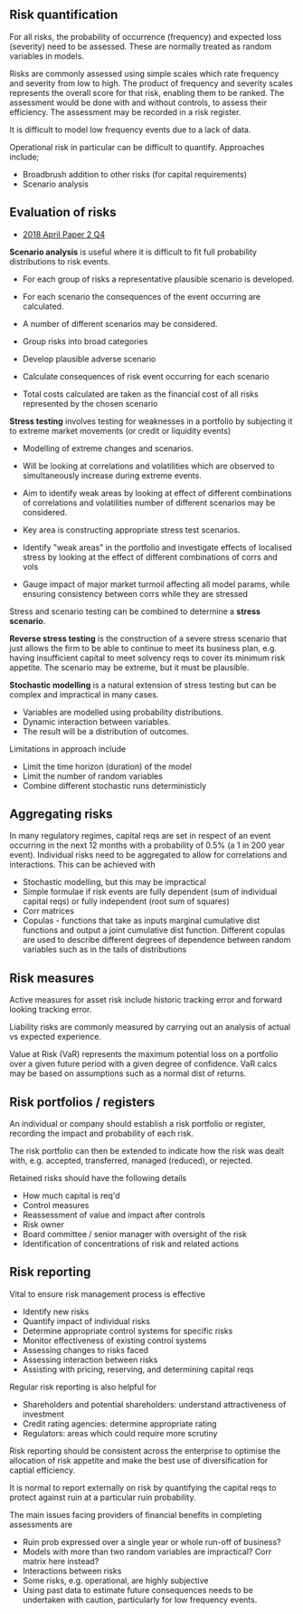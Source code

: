 ## Risk quantification

For all risks, the probability of occurrence (frequency) and expected loss
(severity) need to be assessed.
These are normally treated as random variables in models.

Risks are commonly assessed using simple scales which rate frequency and
severity from low to high.
The product of frequency and severity scales represents the overall score
for that risk, enabling them to be ranked.
The assessment would be done with and without controls, to assess their
efficiency.
The assessment may be recorded in a risk register.

It is difficult to model low frequency events due to a lack of data.

Operational risk in particular can be difficult to quantify.
Approaches include;

- Broadbrush addition to other risks (for capital requirements)
- Scenario analysis

## Evaluation of risks

- [2018 April Paper 2 Q4](40-2018-04-02.md#4)

**Scenario analysis** is useful where it is difficult to fit full probability
distributions to risk events.

- For each group of risks a representative plausible scenario is developed.
- For each scenario the consequences of the event occurring are calculated.
- A number of different scenarios may be considered.

- Group risks into broad categories
- Develop plausible adverse scenario
- Calculate consequences of risk event occurring for each scenario
- Total costs calculated are taken as the financial cost of all risks
represented by the chosen scenario

**Stress testing** involves testing for weaknesses in a portfolio by subjecting
it to extreme market movements (or credit or liquidity events)

- Modelling of extreme changes and scenarios.
- Will be looking at correlations and volatilities which are observed to simultaneously increase during extreme events.
- Aim to identify weak areas by looking at effect of different combinations of correlations and volatilities number of different scenarios may be considered.
- Key area is constructing appropriate stress test scenarios.

- Identify "weak areas" in the portfolio and investigate effects of localised
stress by looking at the effect of different combinations of corrs and vols
- Gauge impact of major market turmoil affecting all model params,
while ensuring consistency between corrs while they are stressed

Stress and scenario testing can be combined to determine a **stress scenario**.

**Reverse stress testing** is the construction of a severe stress scenario that
just allows the firm to be able to continue to meet its business plan,
e.g. having insufficient capital to meet solvency reqs to cover its minimum
risk appetite.
The scenario may be extreme, but it must be plausible.

**Stochastic modelling** is a natural extension of stress testing but can be
complex and impractical in many cases.

- Variables are modelled using probability distributions.
- Dynamic interaction between variables.
- The result will be a distribution of outcomes.

Limitations in approach include

- Limit the time horizon (duration) of the model
- Limit the number of random variables
- Combine different stochastic runs deterministicly

## Aggregating risks

In many regulatory regimes, capital reqs are set in respect of an event
occurring in the next 12 months with a probability of 0.5%
(a 1 in 200 year event).
Individual risks need to be aggregated to allow for correlations and
interactions.
This can be achieved with

- Stochastic modelling, but this may be impractical
- Simple formulae if risk events are fully dependent (sum of individual
capital reqs) or fully independent (root sum of squares)
- Corr matrices
- Copulas - functions that take as inputs marginal cumulative dist functions
and output a joint cumulative dist function.
Different copulas are used to describe different degrees of dependence
between random variables such as in the tails of distributions

## Risk measures

Active measures for asset risk include historic tracking error and
forward looking tracking error.

Liability risks are commonly measured by carrying out an analysis of actual
vs expected experience.

Value at Risk (VaR) represents the maximum potential loss on a portfolio
over a given future period with a given degree of confidence.
VaR calcs may be based on assumptions such as a normal dist of returns.

## Risk portfolios / registers

An individual or company should establish a risk portfolio or register,
recording the impact and probability of each risk.

The risk portfolio can then be extended to indicate how the risk was dealt
with, e.g. accepted, transferred, managed (reduced), or rejected.

Retained risks should have the following details

- How much capital is req'd
- Control measures
- Reassessment of value and impact after controls
- Risk owner
- Board committee / senior manager with oversight of the risk
- Identification of concentrations of risk and related actions

## Risk reporting

Vital to ensure risk management process is effective

- Identify new risks
- Quantify impact of individual risks
- Determine appropriate control systems for specific risks
- Monitor effectiveness of existing control systems
- Assessing changes to risks faced
- Assessing interaction between risks
- Assisting with pricing, reserving, and determining capital reqs

Regular risk reporting is also helpful for

- Shareholders and potential shareholders: understand attractiveness of
investment
- Credit rating agencies: determine appropriate rating
- Regulators: areas which could require more scrutiny

Risk reporting should be consistent across the enterprise to optimise the
allocation of risk appetite and make the best use of diversification for
captial efficiency.

It is normal to report externally on risk by quantifying the capital reqs to
protect against ruin at a particular ruin probability.

The main issues facing providers of financial benefits in completing
assessments are

- Ruin prob expressed over a single year or whole run-off of business?
- Models with more than two random variables are impractical?
Corr matrix here instead?
- Interactions between risks
- Some risks, e.g. operational, are highly subjective
- Using past data to estimate future consequences needs to be undertaken
with caution, particularly for low frequency events.
